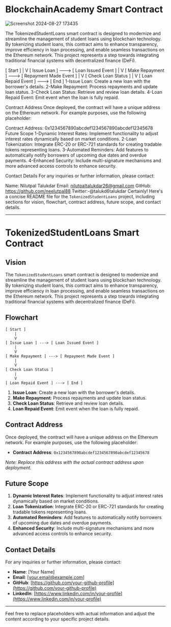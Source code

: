 # BlockchainAcademy Smart Contract

![Screenshot 2024-08-27 173435](https://github.com/user-attachments/assets/195f0ee0-1112-4563-8c2c-964441db910d)

The TokenizedStudentLoans smart contract is designed to modernize and streamline the management of student loans using blockchain technology. By tokenizing student loans, this contract aims to enhance transparency, improve efficiency in loan processing, and enable seamless transactions on the Ethereum network. This project represents a step towards integrating traditional financial systems with decentralized finance (DeFi).

[ Start ]
    |
    V
[ Issue Loan ] ---> [ Loan Issued Event ]
    |
    V
[ Make Repayment ] ---> [ Repayment Made Event ]
    |
    V
[ Check Loan Status ]
    |
    V
[ Loan Repaid Event ] ---> [ End ]
1-Issue Loan: Create a new loan with the borrower's details.
2-Make Repayment: Process repayments and update loan status.
3-Check Loan Status: Retrieve and review loan details.
4-Loan Repaid Event: Emit event when the loan is fully repaid.

Contract Address
Once deployed, the contract will have a unique address on the Ethereum network. For example purposes, use the following placeholder:

Contract Address: 0x1234567890abcdef1234567890abcdef12345678
Future Scope
1-Dynamic Interest Rates: Implement functionality to adjust interest rates dynamically based on market conditions.
2-Loan Tokenization: Integrate ERC-20 or ERC-721 standards for creating tradable tokens representing loans.
3-Automated Reminders: Add features to automatically notify borrowers of upcoming due dates and overdue payments.
4-Enhanced Security: Include multi-signature mechanisms and more advanced access controls to enhance security.

Contact Details
For any inquiries or further information, please contact:

Name: Nilutpal Talukdar
Email: nilutpaltalukdar26@gmail.com
GitHub: https://github.com/neelutpal88
Twitter:-@talukd6talukdar
Certainly! Here's a concise README file for the `TokenizedStudentLoans` project, including sections for vision, flowchart, contract address, future scope, and contact details.

---

# TokenizedStudentLoans Smart Contract

## Vision

The `TokenizedStudentLoans` smart contract is designed to modernize and streamline the management of student loans using blockchain technology. By tokenizing student loans, this contract aims to enhance transparency, improve efficiency in loan processing, and enable seamless transactions on the Ethereum network. This project represents a step towards integrating traditional financial systems with decentralized finance (DeFi).

## Flowchart

```plaintext
[ Start ]
    |
    V
[ Issue Loan ] ---> [ Loan Issued Event ]
    |
    V
[ Make Repayment ] ---> [ Repayment Made Event ]
    |
    V
[ Check Loan Status ]
    |
    V
[ Loan Repaid Event ] ---> [ End ]
```

1. **Issue Loan**: Create a new loan with the borrower's details.
2. **Make Repayment**: Process repayments and update loan status.
3. **Check Loan Status**: Retrieve and review loan details.
4. **Loan Repaid Event**: Emit event when the loan is fully repaid.

## Contract Address

Once deployed, the contract will have a unique address on the Ethereum network. For example purposes, use the following placeholder:

- **Contract Address**: `0x1234567890abcdef1234567890abcdef12345678`

*Note: Replace this address with the actual contract address upon deployment.*

## Future Scope

1. **Dynamic Interest Rates**: Implement functionality to adjust interest rates dynamically based on market conditions.
2. **Loan Tokenization**: Integrate ERC-20 or ERC-721 standards for creating tradable tokens representing loans.
3. **Automated Reminders**: Add features to automatically notify borrowers of upcoming due dates and overdue payments.
4. **Enhanced Security**: Include multi-signature mechanisms and more advanced access controls to enhance security.

## Contact Details

For any inquiries or further information, please contact:

- **Name**: [Your Name]
- **Email**: [your.email@example.com]
- **GitHub**: [https://github.com/your-github-profile](https://github.com/your-github-profile)
- **LinkedIn**: [https://www.linkedin.com/in/your-profile](https://www.linkedin.com/in/your-profile)

---

Feel free to replace placeholders with actual information and adjust the content according to your specific project details.
